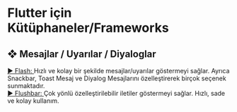 <h1>Flutter için Kütüphaneler/Frameworks</h1>

<h2>&#10070; Mesajlar / Uyarılar / Diyaloglar </font></h2>
<a href="https://github.com/sososdk/flash">► Flash: </a>Hızlı ve kolay bir şekilde mesajlar/uyarılar göstermeyi sağlar. Ayrıca Snackbar, Toast Mesaj ve Diyalog Mesajlarını özelleştirerek birçok seçenek sunmaktadır.<br/>
<a href="https://github.com/AndreHaueisen/flushbar">► Flushbar: </a>Çok yönlü özelleştirilebilir iletiler göstermeyi sağlar. Hızlı, sade ve kolay kullanım.
